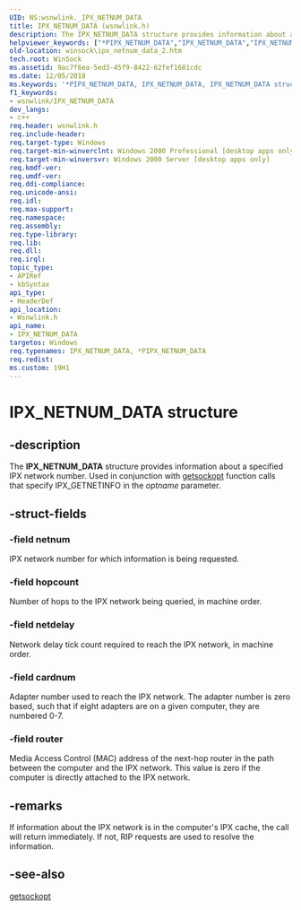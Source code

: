 ```yaml
---
UID: NS:wsnwlink._IPX_NETNUM_DATA
title: IPX_NETNUM_DATA (wsnwlink.h)
description: The IPX_NETNUM_DATA structure provides information about a specified IPX network number. Used in conjunction with getsockopt function calls that specify IPX_GETNETINFO in the optname parameter.
helpviewer_keywords: ["*PIPX_NETNUM_DATA","IPX_NETNUM_DATA","IPX_NETNUM_DATA structure [Winsock]","PIPX_NETNUM_DATA","PIPX_NETNUM_DATA structure pointer [Winsock]","_win32_ipx_netnum_data_2","winsock.ipx_netnum_data_2","wsnwlink/IPX_NETNUM_DATA","wsnwlink/PIPX_NETNUM_DATA"]
old-location: winsock\ipx_netnum_data_2.htm
tech.root: WinSock
ms.assetid: 9ac7f6ea-5ed3-45f9-8422-62fef1681cdc
ms.date: 12/05/2018
ms.keywords: '*PIPX_NETNUM_DATA, IPX_NETNUM_DATA, IPX_NETNUM_DATA structure [Winsock], PIPX_NETNUM_DATA, PIPX_NETNUM_DATA structure pointer [Winsock], _win32_ipx_netnum_data_2, winsock.ipx_netnum_data_2, wsnwlink/IPX_NETNUM_DATA, wsnwlink/PIPX_NETNUM_DATA'
f1_keywords:
- wsnwlink/IPX_NETNUM_DATA
dev_langs:
- c++
req.header: wsnwlink.h
req.include-header: 
req.target-type: Windows
req.target-min-winverclnt: Windows 2000 Professional [desktop apps only]
req.target-min-winversvr: Windows 2000 Server [desktop apps only]
req.kmdf-ver: 
req.umdf-ver: 
req.ddi-compliance: 
req.unicode-ansi: 
req.idl: 
req.max-support: 
req.namespace: 
req.assembly: 
req.type-library: 
req.lib: 
req.dll: 
req.irql: 
topic_type:
- APIRef
- kbSyntax
api_type:
- HeaderDef
api_location:
- Wsnwlink.h
api_name:
- IPX_NETNUM_DATA
targetos: Windows
req.typenames: IPX_NETNUM_DATA, *PIPX_NETNUM_DATA
req.redist: 
ms.custom: 19H1
---
```


# IPX_NETNUM_DATA structure


## -description


The 
<b>IPX_NETNUM_DATA</b> structure provides information about a specified IPX network number. Used in conjunction with 
<a href="https://docs.microsoft.com/windows/desktop/api/winsock/nf-winsock-getsockopt">getsockopt</a> function calls that specify IPX_GETNETINFO in the <i>optname</i> parameter.


## -struct-fields




### -field netnum

IPX network number for which information is being requested.


### -field hopcount

Number of hops to the IPX network being queried, in machine order.


### -field netdelay

Network delay tick count required to reach the IPX network, in machine order.


### -field cardnum

Adapter number used to reach the IPX network. The adapter number is zero based, such that if eight adapters are on a given computer, they are numbered 0-7.


### -field router

Media Access Control (MAC) address of the next-hop router in the path between the computer and the IPX network. This value is zero if the computer is directly attached to the IPX network.


## -remarks



If information about the IPX network is in the computer's IPX cache, the call will return immediately. If not, RIP requests are used to resolve the information.




## -see-also




<a href="https://docs.microsoft.com/windows/desktop/api/winsock/nf-winsock-getsockopt">getsockopt</a>
 

 

